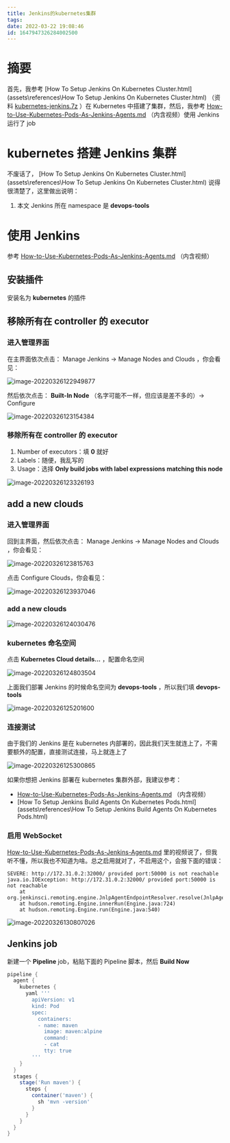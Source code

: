 ```yaml
---
title: Jenkins的kubernetes集群
tags: 
date: 2022-03-22 19:08:46
id: 1647947326284002500
---
```

# 摘要

首先，我参考 [How To Setup Jenkins On Kubernetes Cluster.html](assets\references\How To Setup Jenkins On Kubernetes Cluster.html) （资料 [kubernetes-jenkins.7z](assets\data\kubernetes-jenkins.7z) ）在 Kubernetes 中搭建了集群，然后，我参考 [How-to-Use-Kubernetes-Pods-As-Jenkins-Agents.md](assets\references\How-to-Use-Kubernetes-Pods-As-Jenkins-Agents.md) （内含视频）使用 Jenkins 运行了 job

# kubernetes 搭建 Jenkins 集群

不废话了， [How To Setup Jenkins On Kubernetes Cluster.html](assets\references\How To Setup Jenkins On Kubernetes Cluster.html) 说得很清楚了，这里做出说明：

1.  本文 Jenkins 所在 namespace 是 **devops-tools** 

# 使用 Jenkins 

参考 [How-to-Use-Kubernetes-Pods-As-Jenkins-Agents.md](assets\references\How-to-Use-Kubernetes-Pods-As-Jenkins-Agents.md) （内含视频）

## 安装插件

安装名为  **kubernetes** 的插件

## 移除所有在 controller 的 executor

### 进入管理界面

在主界面依次点击： Manage Jenkins → Manage Nodes and Clouds ，你会看见：

![image-20220326122949877](assets/images/image-20220326122949877.png)

然后依次点击： **Built-In Node** （名字可能不一样，但应该是差不多的）→ Configure 

![image-20220326123154384](assets/images/image-20220326123154384.png)

### 移除所有在 controller 的 executor

1. Number of executors：填 **0** 就好
2. Labels：随便，我乱写的
3. Usage：选择 **Only build jobs with label expressions matching this node** 

![image-20220326123326193](assets/images/image-20220326123326193.png)

## add a new clouds

### 进入管理界面

回到主界面，然后依次点击： Manage Jenkins → Manage Nodes and Clouds ，你会看见：

![image-20220326123815763](assets/images/image-20220326123815763.png)

点击 Configure Clouds，你会看见：

![image-20220326123937046](assets/images/image-20220326123937046.png)

### add a new clouds

![image-20220326124030476](assets/images/image-20220326124030476.png)

### kubernetes 命名空间

点击 **Kubernetes Cloud details...** ，配置命名空间

![image-20220326124803504](assets/images/image-20220326124803504.png)

上面我们部署 Jenkins 的时候命名空间为 **devops-tools** ，所以我们填 **devops-tools** 

![image-20220326125201600](assets/images/image-20220326125201600.png)

### 连接测试

由于我们的 Jenkins 是在 kubernetes 内部署的，因此我们天生就连上了，不需要额外的配置，直接测试连接，马上就连上了

![image-20220326125300865](assets/images/image-20220326125300865.png)

如果你想把 Jenkins 部署在 kubernetes 集群外部，我建议参考：

-  [How-to-Use-Kubernetes-Pods-As-Jenkins-Agents.md](assets\references\How-to-Use-Kubernetes-Pods-As-Jenkins-Agents.md) （内含视频）
- [How To Setup Jenkins Build Agents On Kubernetes Pods.html](assets\references\How To Setup Jenkins Build Agents On Kubernetes Pods.html) 

### 启用 WebSocket

[How-to-Use-Kubernetes-Pods-As-Jenkins-Agents.md](assets\references\How-to-Use-Kubernetes-Pods-As-Jenkins-Agents.md) 里的视频说了，但我听不懂，所以我也不知道为啥。总之启用就对了，不启用这个，会报下面的错误：

```
SEVERE: http://172.31.0.2:32000/ provided port:50000 is not reachable
java.io.IOException: http://172.31.0.2:32000/ provided port:50000 is not reachable
	at org.jenkinsci.remoting.engine.JnlpAgentEndpointResolver.resolve(JnlpAgentEndpointResolver.java:311)
	at hudson.remoting.Engine.innerRun(Engine.java:724)
	at hudson.remoting.Engine.run(Engine.java:540)
```

![image-20220326130807026](assets/images/image-20220326130807026.png)



## Jenkins job

新建一个 **Pipeline** job，粘贴下面的 Pipeline 脚本，然后 **Build Now** 

```groovy
pipeline {
  agent {
    kubernetes {
      yaml '''
        apiVersion: v1
        kind: Pod
        spec:
          containers:
          - name: maven
            image: maven:alpine
            command:
            - cat
            tty: true
        '''
    }
  }
  stages {
    stage('Run maven') {
      steps {
        container('maven') {
          sh 'mvn -version'
        }
      }
    }
  }
}
```









